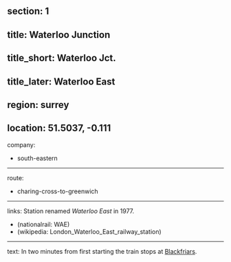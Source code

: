 section: 1
----
title: Waterloo Junction
----
title_short: Waterloo Jct.
----
title_later: Waterloo East
----
region: surrey
----
location: 51.5037, -0.111
----
company:
- south-eastern
----
route:
- charing-cross-to-greenwich
----
links:
Station renamed *Waterloo East* in 1977.
- (nationalrail: WAE)
- (wikipedia: London_Waterloo_East_railway_station)
----
text: In two minutes from first starting the train stops at [Blackfriars](/stations/blackfriars).
